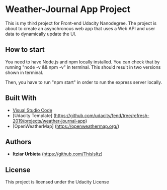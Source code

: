 # Weather-Journal App Project

This is my third project for Front-end Udacity Nanodegree.
The project is about to create an asynchronous web app that uses a Web API and user data to dynamically update the UI.


## How to start

You need to have Node.js and npm locally installed. You can check that by running "node -v && npm -v" in terminal. This should result in two versions shown in terminal.

Then, you have to run "npm start" in order to run the express server locally.

## Built With

* [Visual Studio Code](https://code.visualstudio.com/)
* [Udacity Template] (https://github.com/udacity/fend/tree/refresh-2019/projects/weather-journal-app)
* [OpenWeatherMap] (https://openweathermap.org/)

## Authors

* **Itziar Urbieta** (https://github.com/ThisIsItz)

## License

This project is licensed under the Udacity License

